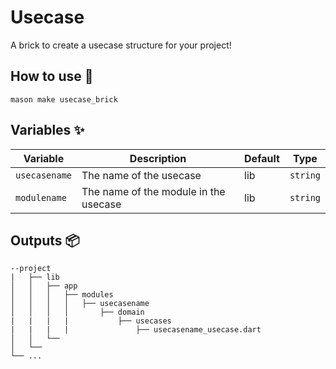 # Usecase

A brick to create a usecase structure for your project!

## How to use 🚀

```
mason make usecase_brick
```

## Variables ✨

| Variable       | Description             | Default | Type     |
| -------------- | ----------------------- | ------- | -------- |
| `usecasename` | The name of the usecase | lib | `string` |
| `modulename` | The name of the module in the usecase | lib | `string` |


## Outputs 📦

```
--project
|   ├── lib
│   │   ├── app
│   │   │   ├── modules
│   │   │   │   ├── usecasename
│   │   │   │       ├── domain
|   |   |   |           ├── usecases
|   |   |   |               ├── usecasename_usecase.dart
│   │   └── 
│   └──   
└── ...
```